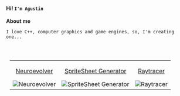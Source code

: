 #### Hi! ```I'm Agustin```

**About me**
```
I love C++, computer graphics and game engines, so, I'm creating one...
```
</br>

<table style="padding:10px" align="center">
  <tr>
    <td align="center">
      <p align="center"><a href="https://github.com/VgTajdd/neuroevolver">Neuroevolver</a></p>
      <img src="https://github.com/VgTajdd/neuroevolver/blob/master/neuroevolver_reducido_train.gif" alt="Neuroevolver" max_height= 220px>
    </td> 
    <td align="center">
      <p align="center"><a href="https://github.com/VgTajdd/ss_generator">SpriteSheet Generator</a></p>
      <img src="https://user-images.githubusercontent.com/51887591/89360194-3ec43400-d68d-11ea-99c2-8cc16bab869c.png" alt="SpriteSheet Generator" max_height = 220px>
    </td>
    <td align="center">
      <p align="center"><a href="https://github.com/VgTajdd/simple_raytracer">Raytracer</a></p>
      <img src="https://user-images.githubusercontent.com/51887591/95026634-5a7d9380-0658-11eb-8004-be61ac2aafbe.png" alt="Raytracer" max_height = 220px>
    </td>
  </tr>
</table>
